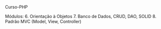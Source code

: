Curso-PHP

Módulos:
6. Orientação à Objetos
7. Banco de Dados, CRUD, DAO, SOLID
8. Padrão MVC (Model, View, Controller)
